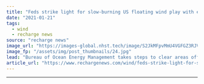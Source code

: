 ```yaml
---
title: "Feds strike light for slow-burning US floating wind play with environmental impact move"
date: "2021-01-21"
tags: 
  - wind
  - recharge news
source: "recharge news"
image_url: "https://images-global.nhst.tech/image/S2JkMFpvMmU4VGFGZ3RJVnZtdFpEd2JBUEdCdmh4b1l5dlU4cDZKYmRxYz0=/nhst/binary/05513c7c603189ff6d04063a181b2aaa"
image_fp: "/assets/img/post_thumbnails/24.jpg"
lead: "Bureau of Ocean Energy Management takes steps to clear areas off Humboldt and Morro Bay in California for commercial development as deepwater wind projects"
article_url: "https://www.rechargenews.com/wind/feds-strike-light-for-slow-burning-us-floating-wind-play-with-environmental-impact-move/2-1-948640"
---
```


---
